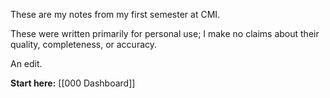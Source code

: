 These are my notes from my first semester at CMI. 

These were written primarily for personal use; I make no claims about their quality, completeness, or accuracy.

An edit.

**Start here:**
[[000 Dashboard]]
